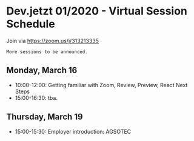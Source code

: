 # Dev.jetzt 01/2020 - Virtual Session Schedule
Join via https://zoom.us/j/313213335

`More sessions to be announced.`

## Monday, March 16

* 10:00-12:00: Getting familiar with Zoom, Review, Preview, React Next Steps
* 15:00-16:30: tba.

## Thursday, March 19
* 15:00-15:30: Employer introduction: AGSOTEC

